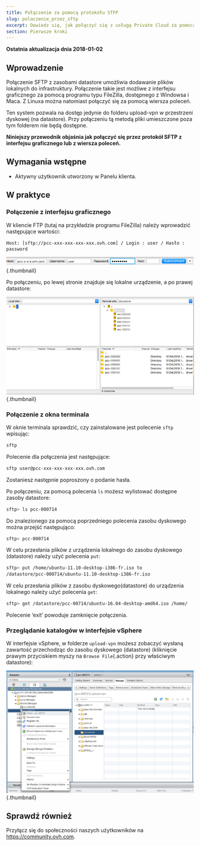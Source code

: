 ```yaml
---
title: Połączenie za pomocą protokołu STFP
slug: polaczenie_przez_sftp
excerpt: Dowiedz się, jak połączyć się z usługą Private Cloud za pomocą protokołu SFTP
section: Pierwsze kroki
---
```


**Ostatnia aktualizacja dnia 2018-01-02**

## Wprowadzenie

Połączenie SFTP z zasobami datastore umożliwia dodawanie plików lokalnych do infrastruktury. Połączenie takie jest możliwe z interfejsu graficznego za pomocą programu typu FileZilla, dostępnego z Windowsa i Maca. Z Linuxa można natomiast połączyć się za pomocą wiersza poleceń.

Ten system pozwala na dostęp jedynie do folderu upload-vpn w przestrzeni dyskowej (na datastore). Przy połączeniu tą metodą pliki umieszczone poza tym folderem nie będą dostępne.

**Niniejszy przewodnik objaśnia jak połączyć się przez protokół SFTP z interfejsu graficznego lub z wiersza poleceń.** 

## Wymagania wstępne

- Aktywny użytkownik utworzony w Panelu klienta.


## W praktyce

### Połączenie z interfejsu graficznego

W kliencie FTP (tutaj na przykładzie programu FileZilla) należy wprowadzić następujące wartości:

```
Host: [sftp://pcc-xxx-xxx-xxx-xxx.ovh.com] / Login : user / Hasło : password
```

![Połączenie SFTP](images/connection_sftp_filezilla_log.png){.thumbnail}

Po połączeniu, po lewej stronie znajduje się lokalne urządzenie, a po prawej datastore:

![Połączenie SFTP przez FileZilla](images/connection_sftp_filezilla.png){.thumbnail}


### Połączenie z okna terminala

W oknie terminala sprawdzić, czy zainstalowane jest polecenie `sftp` wpisując:

```sh
sftp
```

Polecenie dla połączenia jest następujące:

```sh
sftp user@pcc-xxx-xxx-xxx-xxx.ovh.com
```

Zostaniesz następnie poproszony o podanie hasła.

Po połączeniu, za pomocą polecenia `ls` możesz wylistować dostępne zasoby datastore:

```sh
sftp> ls pcc-000714
```

Do znalezionego za pomocą poprzedniego polecenia zasobu dyskowego można przejść następująco:

```sh
sftp> pcc-000714
```
W celu przesłania plików z urządzenia lokalnego do zasobu dyskowego (datastore) należy użyć polecenia `put`:


```sh
sftp> put /home/ubuntu-11.10-desktop-i386-fr.iso to
/datastore/pcc-000714/ubuntu-11.10-desktop-i386-fr.iso
```

W celu przesłania plików z zasobu dyskowego(datastore) do urządzenia lokalnego należy użyć polecenia `get`:


```sh
sftp> get /datastore/pcc-00714/ubuntu-16.04-desktop-amd64.iso /home/
```

Polecenie ‘exit’ powoduje zamknięcie połączenia.


### Przeglądanie katalogów w interfejsie vSphere

W interfejsie vSphere, w folderze `upload-vpn` możesz zobaczyć wysłaną zawartość przechodząc do zasobu dyskowego (datastore) (kliknięcie prawym przyciskiem myszy na `Browse File`{.action} przy właściwym datastore):

![Połączenie SFTP przez vSphere](images/connection_sftp_browse_datastore.png){.thumbnail}


## Sprawdź również

Przyłącz się do społeczności naszych użytkowników na <https://community.ovh.com>.

